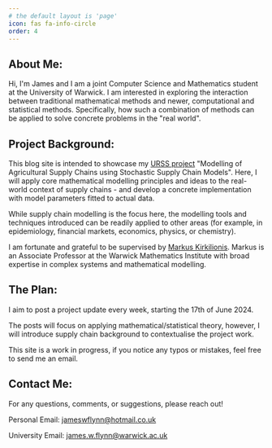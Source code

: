 ```yaml
---
# the default layout is 'page'
icon: fas fa-info-circle
order: 4
---
```


## About Me:

Hi, I'm James and I am a joint Computer Science and Mathematics student at the University of Warwick. I am interested in exploring the interaction between traditional mathematical methods and newer, computational and statistical methods. Specifically, how such a combination of methods can be applied to solve concrete problems in the "real world".

## Project Background:

This blog site is intended to showcase my [URSS project](https://warwick.ac.uk/services/skills/urss/) "Modelling of Agricultural Supply Chains using Stochastic Supply Chain Models". Here, I will apply core mathematical modelling principles and ideas to the real-world context of supply chains - and develop a concrete implementation with model parameters fitted to actual data.

While supply chain modelling is the focus here, the modelling tools and techniques introduced can be readily applied to other areas (for example, in epidemiology, financial markets, economics, physics, or chemistry).

I am fortunate and grateful to be supervised by [Markus Kirkilionis](https://warwick.ac.uk/fac/sci/maths/people/staff/markus_kirkilionis/). Markus is an Associate Professor at the Warwick Mathematics Institute with broad expertise in complex systems and mathematical modelling.


## The Plan:

I aim to post a project update every week, starting the 17th of June 2024.

The posts will focus on applying mathematical/statistical theory, however, I will introduce supply chain background to contextualise the project work.

This site is a work in progress, if you notice any typos or mistakes, feel free to send me an email.

## Contact Me:

For any questions, comments, or suggestions, please reach out! 

Personal Email: jameswflynn@hotmail.co.uk

University Email: james.w.flynn@warwick.ac.uk